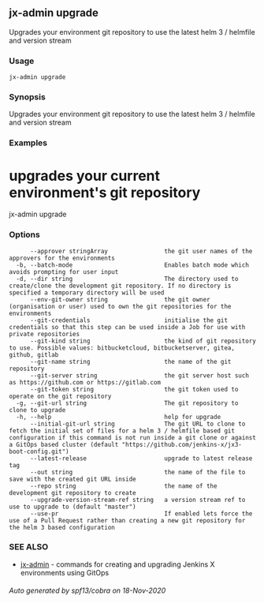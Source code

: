 ## jx-admin upgrade

Upgrades your environment git repository to use the latest helm 3 / helmfile and version stream

### Usage

```
jx-admin upgrade
```

### Synopsis

Upgrades your environment git repository to use the latest helm 3 / helmfile and version stream

### Examples

  # upgrades your current environment's git repository
  jx-admin upgrade

### Options

```
      --approver stringArray                the git user names of the approvers for the environments
  -b, --batch-mode                          Enables batch mode which avoids prompting for user input
  -d, --dir string                          The directory used to create/clone the development git repository. If no directory is specified a temporary directory will be used
      --env-git-owner string                the git owner (organisation or user) used to own the git repositories for the environments
      --git-credentials                     initialise the git credentials so that this step can be used inside a Job for use with private repositories
      --git-kind string                     the kind of git repository to use. Possible values: bitbucketcloud, bitbucketserver, gitea, github, gitlab
      --git-name string                     the name of the git repository
      --git-server string                   the git server host such as https://github.com or https://gitlab.com
      --git-token string                    the git token used to operate on the git repository
  -g, --git-url string                      The git repository to clone to upgrade
  -h, --help                                help for upgrade
      --initial-git-url string              The git URL to clone to fetch the initial set of files for a helm 3 / helmfile based git configuration if this command is not run inside a git clone or against a GitOps based cluster (default "https://github.com/jenkins-x/jx3-boot-config.git")
      --latest-release                      upgrade to latest release tag
      --out string                          the name of the file to save with the created git URL inside
      --repo string                         the name of the development git repository to create
      --upgrade-version-stream-ref string   a version stream ref to use to upgrade to (default "master")
      --use-pr                              If enabled lets force the use of a Pull Request rather than creating a new git repository for the helm 3 based configuration
```

### SEE ALSO

* [jx-admin](jx-admin.md)	 - commands for creating and upgrading Jenkins X environments using GitOps

###### Auto generated by spf13/cobra on 18-Nov-2020
